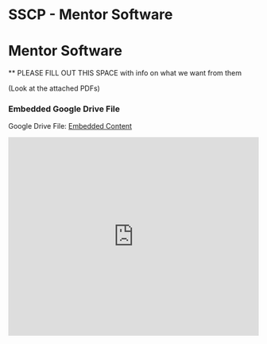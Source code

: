 # SSCP - Mentor Software

# Mentor Software

** PLEASE FILL OUT THIS SPACE with info on what we want from them

(Look at the attached PDFs)

[](https://drive.google.com/folderview?id=1zD5-7M9pQ9bwOqDxCEfS75exNjPMZqGj)

### Embedded Google Drive File

Google Drive File: [Embedded Content](https://drive.google.com/embeddedfolderview?id=1zD5-7M9pQ9bwOqDxCEfS75exNjPMZqGj#list)

<iframe width="100%" height="400" src="https://drive.google.com/embeddedfolderview?id=1zD5-7M9pQ9bwOqDxCEfS75exNjPMZqGj#list" frameborder="0"></iframe>

